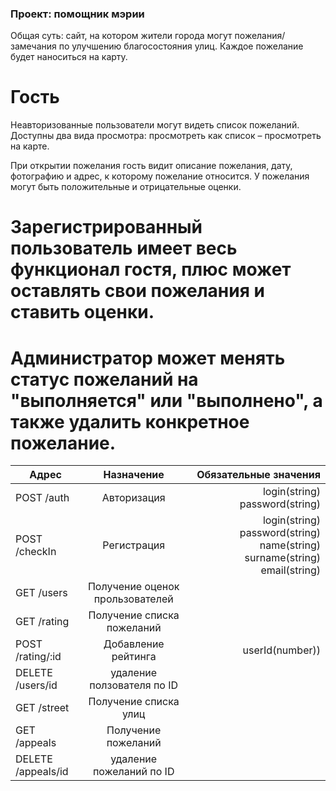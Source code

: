 ### Проект: помощник мэрии

Общая суть: сайт, на котором жители города могут пожелания/замечания по улучшению благосостояния улиц. Каждое пожелание будет наноситься на карту.

# Гость

Неавторизованные пользователи могут видеть список пожеланий. Доступны два вида просмотра: просмотреть как список – просмотреть на карте.

При открытии пожелания гость видит описание пожелания, дату, фотографию и адрес, к которому пожелание относится. У пожелания могут быть положительные и отрицательные оценки.

# Зарегистрированный пользователь имеет весь функционал гостя, плюс может оставлять свои пожелания и ставить оценки.

# Администратор может менять статус пожеланий на "выполняется" или "выполнено", а также удалить конкретное пожелание.





| Адрес        | Назначение           | Обязательные значения  |
| ------------- |:-------------:| -----:|
| POST /auth     | Авторизация  | login(string) password(string) |
| POST /checkIn      | Регистрация      |   login(string) password(string) name(string) surname(string) email(string) |
| GET /users         | Получение оценок прользователей|
| GET /rating        | Получение списка пожеланий     |
| POST /rating/:id       | Добавление рейтинга       | userId(number))| 
|DELETE /users/id | удаление ползователя по ID|
|GET /street | Получение списка улиц |
|GET /appeals | Получение пожеланий | 
|DELETE /appeals/id | удаление пожеланий по ID|